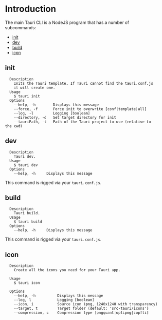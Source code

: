 # Introduction
The main Tauri CLI is a NodeJS program that has a number of subcommands:
- [init](/docs/cli#init)
- [dev](/docs/cli#dev)
- [build](/docs/cli#build)
- [icon](/docs/cli#icon)

## init
```
  Description
    Inits the Tauri template. If Tauri cannot find the tauri.conf.js
    it will create one.
  Usage
    $ tauri init
  Options
    --help, -h        Displays this message
    --force, -f       Force init to overwrite [conf|template|all]
    --log, -l         Logging [boolean]
    --directory, -d   Set target directory for init
    --tauriPath, -t   Path of the Tauri project to use (relative to the cwd)
```

## dev
```
  Description
    Tauri dev.
  Usage
    $ tauri dev
  Options
    --help, -h     Displays this message
```
This command is rigged via your `tauri.conf.js`.


## build
```
  Description
    Tauri build.
  Usage
    $ tauri build
  Options
    --help, -h     Displays this message
```
This command is rigged via your `tauri.conf.js`.

## icon
```
  Description
    Create all the icons you need for your Tauri app.

  Usage
    $ tauri icon

  Options
    --help, -h          Displays this message
    --log, l            Logging [boolean]
    --icon, i           Source icon (png, 1240x1240 with transparency)
    --target, t         Target folder (default: 'src-tauri/icons')
    --compression, c    Compression type [pngquant|optipng|zopfli]
```
